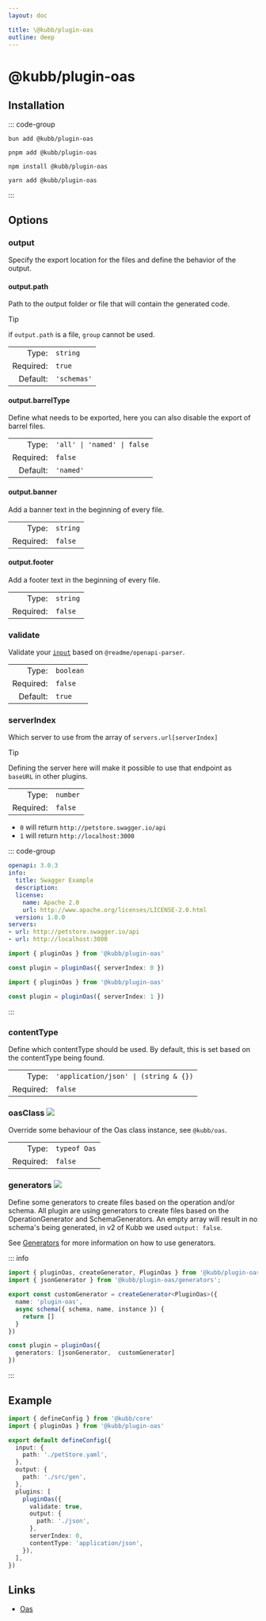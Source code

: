 ```yaml
---
layout: doc

title: \@kubb/plugin-oas
outline: deep
---
```


# @kubb/plugin-oas


## Installation
::: code-group

```shell [bun]
bun add @kubb/plugin-oas
```

```shell [pnpm]
pnpm add @kubb/plugin-oas
```

```shell [npm]
npm install @kubb/plugin-oas
```

```shell [yarn]
yarn add @kubb/plugin-oas
```
:::

## Options

### output
Specify the export location for the files and define the behavior of the output.

#### output.path
Path to the output folder or file that will contain the generated code.

> [!TIP]
> if `output.path` is a file, `group` cannot be used.

|           |             |
|----------:|:------------|
|     Type: | `string`    |
| Required: | `true`      |
|  Default: | `'schemas'` |

#### output.barrelType

Define what needs to be exported, here you can also disable the export of barrel files.

|           |                             |
|----------:|:----------------------------|
|     Type: | `'all' \| 'named' \| false` |
| Required: | `false`                     |
|  Default: | `'named'`                   |

<!--@include: ../core/barrelTypes.md-->

#### output.banner
Add a banner text in the beginning of every file.

|           |                                       |
|----------:|:--------------------------------------|
|     Type: | `string` |
| Required: | `false`                               |

#### output.footer
Add a footer text in the beginning of every file.

|           |                                       |
|----------:|:--------------------------------------|
|     Type: | `string` |
| Required: | `false`                               |

### validate

Validate your [`input`](/getting-started/configure#input) based on `@readme/openapi-parser`.

|           |           |
|----------:|:----------|
|     Type: | `boolean` |
| Required: | `false`   |
|  Default: | `true`    |

### serverIndex

Which server to use from the array of `servers.url[serverIndex]`

> [!TIP]
> Defining the server here will make it possible to use that endpoint as `baseURL` in other plugins.

|           |          |
|----------:|:---------|
|     Type: | `number` |
| Required: | `false`  |

- `0` will return `http://petstore.swagger.io/api`
- `1` will return `http://localhost:3000`

::: code-group

```yaml [OpenAPI]
openapi: 3.0.3
info:
  title: Swagger Example
  description:
  license:
    name: Apache 2.0
    url: http://www.apache.org/licenses/LICENSE-2.0.html
  version: 1.0.0
servers:
- url: http://petstore.swagger.io/api
- url: http://localhost:3000
```

```typescript [serverIndex 0]
import { pluginOas } from '@kubb/plugin-oas'

const plugin = pluginOas({ serverIndex: 0 })
```

```typescript [serverIndex 1]
import { pluginOas } from '@kubb/plugin-oas'

const plugin = pluginOas({ serverIndex: 1 })
```
:::

### contentType

Define which contentType should be used.
By default, this is set based on the contentType being found.

|           |                                       |
|----------:|:--------------------------------------|
|     Type: | `'application/json' \| (string & {})` |
| Required: | `false`                               |


### oasClass <img src="/icons/experimental.svg"/>
Override some behaviour of the Oas class instance, see `@kubb/oas`.

|           |                                |
|----------:|:-------------------------------|
|     Type: | `typeof Oas`                             |
| Required: | `false`                        |


### generators <img src="/icons/experimental.svg"/>
Define some generators to create files based on the operation and/or schema. All plugin are using generators to create files based on the OperationGenerator and SchemaGenerators. An empty array will result in no schema's being generated, in v2 of Kubb we used `output: false`.

See [Generators](/knowledge-base/generators) for more information on how to use generators.

::: info

```typescript
import { pluginOas, createGenerator, PluginOas } from '@kubb/plugin-oas'
import { jsonGenerator } from '@kubb/plugin-oas/generators';

export const customGenerator = createGenerator<PluginOas>({
  name: 'plugin-oas',
  async schema({ schema, name, instance }) {
    return []
  }
})

const plugin = pluginOas({
  generators: [jsonGenerator,  customGenerator]
})
```
:::

## Example

```typescript
import { defineConfig } from '@kubb/core'
import { pluginOas } from '@kubb/plugin-oas'

export default defineConfig({
  input: {
    path: './petStore.yaml',
  },
  output: {
    path: './src/gen',
  },
  plugins: [
    pluginOas({
      validate: true,
      output: {
        path: './json',
      },
      serverIndex: 0,
      contentType: 'application/json',
    }),
  ],
})
```

## Links

- [Oas](https://github.com/readmeio/oas)
